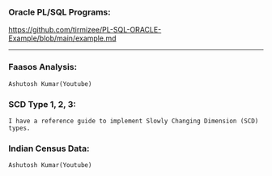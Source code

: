 ### Oracle PL/SQL Programs:
https://github.com/tirmizee/PL-SQL-ORACLE-Example/blob/main/example.md

---

### Faasos Analysis:
`Ashutosh Kumar(Youtube)`

### SCD Type 1, 2, 3:
`I have a reference guide to implement Slowly Changing Dimension (SCD) types.`

### Indian Census Data:
`Ashutosh Kumar(Youtube)`

